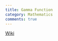 ```yaml
---
title: Gamma Function
category: Mathematics
comments: true
---
```

[Wiki](https://en.wikipedia.org/wiki/Gamma_function)
